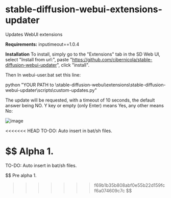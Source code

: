 # stable-diffusion-webui-extensions-updater

Updates WebUI extensions

**Requirements:**
  inputimeout==1.0.4
  
**Installation**
To install, simply go to the "Extensions" tab in the SD Web UI, select "Install from url:", paste "https://github.com/cibernicola/stable-diffusion-webui-updater", click "install".

Then In webui-user.bat set this line:

python "YOUR PATH to \stable-diffusion-webui\extensions\stable-diffusion-webui-updater\scripts\custom-updates.py"

The update will be requested, with a timeout of 10 seconds, the default answer being NO. Y key or empty (only Enter) means Yes, any other means No:

![image](https://user-images.githubusercontent.com/4579387/210862028-bd320321-93e7-4d13-9e39-740db9a6eca1.png)

<<<<<<< HEAD
TO-DO: Auto insert in bat/sh files.

$$
Alpha 1.
=======

TO-DO: Auto insert in bat/sh files.



$$
Pre alpha 1.
>>>>>>> f69b1b35b808abf0e55b22d159fcf6a074609c7c
$$
